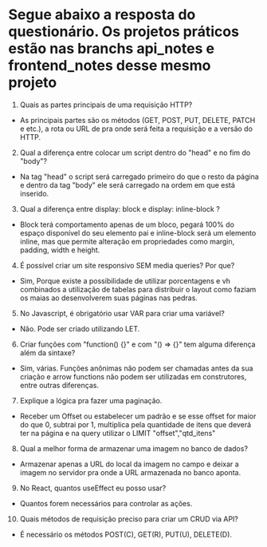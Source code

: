 # Segue abaixo a resposta do questionário. Os projetos práticos estão nas branchs api_notes e frontend_notes desse mesmo projeto



1. Quais as partes principais de uma requisição HTTP?
- As principais partes são os métodos (GET, POST, PUT, DELETE, PATCH e etc.), a rota ou URL de pra onde será feita a requisição e a versão
   do HTTP.

2. Qual a diferença entre colocar um script dentro do "head" e no fim do "body"?
- Na tag "head" o script será carregado primeiro do que o resto da página e dentro da tag "body" ele será carregado na ordem em que está inserido.

3. Qual a diferença entre display: block e display: inline-block ?
- Block terá comportamento apenas de um bloco, pegará 100% do espaço disponível do seu elemento pai e inline-block será um elemento inline, mas que permite alteração em propriedades como margin, padding, width e height.
   
4. É possível criar um site responsivo SEM media queries? Por que?
- Sim, Porque existe a possibilidade de utilizar porcentagens e vh combinados a utilização de tabelas para distribuir o layout como faziam os maias ao desenvolverem suas páginas nas pedras.

5. No Javascript, é obrigatório usar VAR para criar uma variável?
- Não. Pode ser criado utilizando LET.

6. Criar funções com "function() {}" e com "() => {}" tem alguma diferença além da sintaxe?
- Sim, várias. Funções anônimas não podem ser chamadas antes da sua criação e arrow functions não podem ser utilizadas em construtores, entre outras diferenças.

7. Explique a lógica pra fazer uma paginação.
- Receber um Offset ou estabelecer um padrão e se esse offset for maior do que 0, subtrai por 1, multiplica pela quantidade de itens que deverá ter na página e na query utilizar o LIMIT "offset","qtd_itens"

8. Qual a melhor forma de armazenar uma imagem no banco de dados?
- Armazenar apenas a URL do local da imagem no campo e deixar a imagem no servidor pra onde a URL armazenada no banco aponta.

9.  No React, quantos useEffect eu posso usar?
- Quantos forem necessários para controlar as ações.
    
10. Quais métodos de requisição preciso para criar um CRUD via API?
- É necessário os métodos POST(C), GET(R), PUT(U), DELETE(D).
